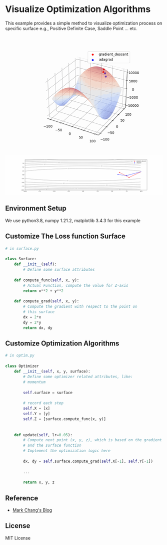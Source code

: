 # Visualize Optimization Algorithms

This example provides a simple method to visualize optimization process on specific surface e.g., Positive Definite Case, Saddle Point ... etc.

![](./demo/demo_3D.gif)
![](./demo/demo_contour.gif)

## Environment Setup
We use python3.8, numpy 1.21.2, matplotlib 3.4.3 for this example

## Customize The Loss function Surface

```python
# in surface.py

class Surface:
    def __init__(self):
        # Define some surface attributes
    
    def compute_func(self, x, y):
        # Actual Function, compute the value for Z-axis
        return x**2 + y**2
    
    def compute_grad(self, x, y):
        # Compute the gradient with respect to the point on
        # this surface
        dx = 2*x
        dy = 2*y
        return dx, dy
```

## Customize Optimization Algorithms

```python
# in optim.py

class Optimizer
    def __init__(self, x, y, surface):
        # Define some optimizer related attributes, like:
        # momentum
       
        self.surface = surface
        
        # record each step 
        self.X = [x]
        self.Y = [y]
        self.Z = [surface.compute_func(x, y)]
	

    def update(self, lr=0.05):
        # Compute next point (x, y, z), which is based on the gradient of the surface 
        # and the surface function
        # Implement the optimization logic here
        
        dx, dy = self.surface.compute_grad(self.X[-1], self.Y[-1])
        
        ...
 
        return x, y, z
```
## Reference
- [Mark Chang's Blog](https://ckmarkoh.github.io/blog/categories/optimization-methods)

## License
MIT License
